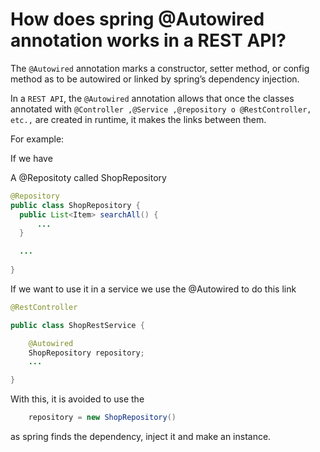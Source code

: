 # How does spring @Autowired annotation works in a REST API? 

The `@Autowired` annotation marks a constructor, setter method, or config method as to be autowired or linked by spring’s dependency injection. 

In a `REST API`, the `@Autowired` annotation allows that once the classes annotated with `@Controller ,@Service ,@repository o @RestController, etc.,` are created in runtime, it makes the links between them. 

For example:  

If we have 

A @Repositoty called ShopRepository 

```Java
@Repository
public class ShopRepository {
  public List<Item> searchAll() {
      ...
  }

  ...
  
}
```
 
If we want to use it in a service we use the @Autowired  to do this link 

```Java
@RestController  

public class ShopRestService {  

    @Autowired  
    ShopRepository repository; 
    ...

} 
```

With this, it is avoided to use the 
```Java
    repository = new ShopRepository()
````
as spring finds the dependency, inject it and make an instance. 